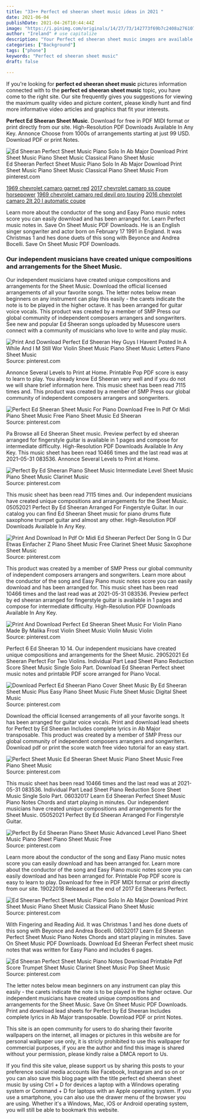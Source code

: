 ```yaml
---
title: "33++ Perfect ed sheeran sheet music ideas in 2021 "
date: 2021-06-04
publishDate: 2021-04-26T10:44:44Z
image: "https://i.pinimg.com/originals/14/27/73/142773f69b7c2408a276107f52317302.png"
author: "Ireland" # use capitalize
description: "Your Perfect ed sheeran sheet music images are available. Perfect ed sheeran sheet music are a topic that is being searched for and liked by netizens now. You can Get the Perfect ed sheeran sheet music files here. Find and Download all royalty-free images."
categories: ["Background"]
tags: ["phone"]
keywords: "Perfect ed sheeran sheet music"
draft: false

---
```


If you're looking for **perfect ed sheeran sheet music** pictures information connected with to the **perfect ed sheeran sheet music** topic, you have come to the right  site.  Our site frequently  gives you  suggestions  for viewing  the maximum  quality video and picture  content, please kindly hunt and find more informative video articles and graphics  that fit your interests.

**Perfect Ed Sheeran Sheet Music**. Download for free in PDF MIDI format or print directly from our site. High-Resolution PDF Downloads Available In Any Key. Annonce Choose from 1000s of arrangements starting at just 99 USD. Download PDF or print Notes.

![Ed Sheeran Perfect Sheet Music Piano Solo In Ab Major Download Print Sheet Music Piano Sheet Music Classical Piano Sheet Music](https://i.pinimg.com/originals/1b/0c/75/1b0c75d78be73736090cec6dd34968a9.gif "Ed Sheeran Perfect Sheet Music Piano Solo In Ab Major Download Print Sheet Music Piano Sheet Music Classical Piano Sheet Music")
Ed Sheeran Perfect Sheet Music Piano Solo In Ab Major Download Print Sheet Music Piano Sheet Music Classical Piano Sheet Music From pinterest.com

[1969 chevrolet camaro garnet red](/1969-chevrolet-camaro-garnet-red/)
[2017 chevrolet camaro ss coupe horsepower](/2017-chevrolet-camaro-ss-coupe-horsepower/)
[1969 chevrolet camaro red devil pro touring](/1969-chevrolet-camaro-red-devil-pro-touring/)
[2016 chevrolet camaro 2lt 20 l automatic coupe](/2016-chevrolet-camaro-2lt-20-l-automatic-coupe/)

Learn more about the conductor of the song and Easy Piano music notes score you can easily download and has been arranged for. Learn Perfect music notes in. Save On Sheet Music PDF Downloads. He is an English singer songwriter and actor born on February 17 1991 in England. It was Christmas 1 and hes done duets of this song with Beyonce and Andrea Bocelli. Save On Sheet Music PDF Downloads.

### Our independent musicians have created unique compositions and arrangements for the Sheet Music.

Our independent musicians have created unique compositions and arrangements for the Sheet Music. Download the official licensed arrangements of all your favorite songs. The letter notes below mean beginners on any instrument can play this easily - the carets indicate the note is to be played in the higher octave. It has been arranged for guitar voice vocals. This product was created by a member of SMP Press our global community of independent composers arrangers and songwriters. See new and popular Ed Sheeran songs uploaded by Musescore users connect with a community of musicians who love to write and play music.


![Print And Download Perfect Ed Sheeran Hey Guys I Havent Posted In A While And I M Still Wor Violin Sheet Music Piano Sheet Music Letters Piano Sheet Music](https://i.pinimg.com/originals/87/a8/90/87a89097d2b655c7a3747cb96a063655.jpg "Print And Download Perfect Ed Sheeran Hey Guys I Havent Posted In A While And I M Still Wor Violin Sheet Music Piano Sheet Music Letters Piano Sheet Music")
Source: pinterest.com

Annonce Several Levels to Print at Home. Printable Pop PDF score is easy to learn to play. You already know Ed Sheeran very well and if you do not we will share brief information here. This music sheet has been read 7115 times and. This product was created by a member of SMP Press our global community of independent composers arrangers and songwriters.

![Perfect Ed Sheeran Sheet Music For Piano Download Free In Pdf Or Midi Piano Sheet Music Free Piano Sheet Music Ed Sheeran](https://i.pinimg.com/originals/1a/74/42/1a744261fc26cf1d302bde1ed1ba0e5f.png "Perfect Ed Sheeran Sheet Music For Piano Download Free In Pdf Or Midi Piano Sheet Music Free Piano Sheet Music Ed Sheeran")
Source: pinterest.com

Pa Browse all Ed Sheeran Sheet music. Preview perfect by ed sheeran arranged for fingerstyle guitar is available in 1 pages and compose for intermediate difficulty. High-Resolution PDF Downloads Available In Any Key. This music sheet has been read 10466 times and the last read was at 2021-05-31 083536. Annonce Several Levels to Print at Home.

![Perfect By Ed Sheeran Piano Sheet Music Intermediate Level Sheet Music Piano Sheet Music Clarinet Music](https://i.pinimg.com/originals/c6/f4/74/c6f474869ca6316a1d912208cb96db30.jpg "Perfect By Ed Sheeran Piano Sheet Music Intermediate Level Sheet Music Piano Sheet Music Clarinet Music")
Source: pinterest.com

This music sheet has been read 7115 times and. Our independent musicians have created unique compositions and arrangements for the Sheet Music. 05052021 Perfect By Ed Sheeran Arranged For Fingerstyle Guitar. In our catalog you can find Ed Sheeran Sheet music for piano drums flute saxophone trumpet guitar and almost any other. High-Resolution PDF Downloads Available In Any Key.

![Print And Download In Pdf Or Midi Ed Sheeran Perfect Der Song In G Dur Etwas Einfacher Z Piano Sheet Music Free Clarinet Sheet Music Saxophone Sheet Music](https://i.pinimg.com/originals/7c/12/2b/7c122b7dd0eabdc38d1cd6ebf43ec0ab.png "Print And Download In Pdf Or Midi Ed Sheeran Perfect Der Song In G Dur Etwas Einfacher Z Piano Sheet Music Free Clarinet Sheet Music Saxophone Sheet Music")
Source: pinterest.com

This product was created by a member of SMP Press our global community of independent composers arrangers and songwriters. Learn more about the conductor of the song and Easy Piano music notes score you can easily download and has been arranged for. This music sheet has been read 10466 times and the last read was at 2021-05-31 083536. Preview perfect by ed sheeran arranged for fingerstyle guitar is available in 1 pages and compose for intermediate difficulty. High-Resolution PDF Downloads Available In Any Key.

![Print And Download Perfect Ed Sheeran Sheet Music For Violin Piano Made By Malika Frost Violin Sheet Music Violin Music Violin](https://i.pinimg.com/originals/79/61/33/7961334d473a5935930040b07ca01e6a.jpg "Print And Download Perfect Ed Sheeran Sheet Music For Violin Piano Made By Malika Frost Violin Sheet Music Violin Music Violin")
Source: pinterest.com

Perfect 6 Ed Sheeran 10 14. Our independent musicians have created unique compositions and arrangements for the Sheet Music. 29052021 Ed Sheeran Perfect For Two Violins. Individual Part Lead Sheet Piano Reduction Score Sheet Music Single Solo Part. Download Ed Sheeran Perfect sheet music notes and printable PDF score arranged for Piano Vocal.

![Download Perfect Ed Sheeran Piano Cover Sheet Music By Ed Sheeran Sheet Music Plus Easy Piano Sheet Music Flute Sheet Music Digital Sheet Music](https://i.pinimg.com/474x/85/34/db/8534db9140eaafca98c5f569e0bbd542.jpg "Download Perfect Ed Sheeran Piano Cover Sheet Music By Ed Sheeran Sheet Music Plus Easy Piano Sheet Music Flute Sheet Music Digital Sheet Music")
Source: pinterest.com

Download the official licensed arrangements of all your favorite songs. It has been arranged for guitar voice vocals. Print and download lead sheets for Perfect by Ed Sheeran Includes complete lyrics in Ab Major transposable. This product was created by a member of SMP Press our global community of independent composers arrangers and songwriters. Download pdf or print the score watch free video tutorial for an easy start.

![Perfect Sheet Music Ed Sheeran Sheet Music Piano Sheet Music Free Piano Sheet Music](https://i.pinimg.com/736x/e8/73/27/e87327ee365b89ac13e08aec9ca7c166.jpg "Perfect Sheet Music Ed Sheeran Sheet Music Piano Sheet Music Free Piano Sheet Music")
Source: pinterest.com

This music sheet has been read 10466 times and the last read was at 2021-05-31 083536. Individual Part Lead Sheet Piano Reduction Score Sheet Music Single Solo Part. 06032017 Learn Ed Sheeran Perfect Sheet Music Piano Notes Chords and start playing in minutes. Our independent musicians have created unique compositions and arrangements for the Sheet Music. 05052021 Perfect By Ed Sheeran Arranged For Fingerstyle Guitar.

![Perfect By Ed Sheeran Piano Sheet Music Advanced Level Piano Sheet Music Piano Sheet Piano Sheet Music Free](https://i.pinimg.com/474x/51/95/11/5195114d27bc0dc65c2ad9b76bcb32c1.jpg "Perfect By Ed Sheeran Piano Sheet Music Advanced Level Piano Sheet Music Piano Sheet Piano Sheet Music Free")
Source: pinterest.com

Learn more about the conductor of the song and Easy Piano music notes score you can easily download and has been arranged for. Learn more about the conductor of the song and Easy Piano music notes score you can easily download and has been arranged for. Printable Pop PDF score is easy to learn to play. Download for free in PDF MIDI format or print directly from our site. 19022018 Released at the end of 2017 Ed Sheerans Perfect.

![Ed Sheeran Perfect Sheet Music Piano Solo In Ab Major Download Print Sheet Music Piano Sheet Music Classical Piano Sheet Music](https://i.pinimg.com/originals/1b/0c/75/1b0c75d78be73736090cec6dd34968a9.gif "Ed Sheeran Perfect Sheet Music Piano Solo In Ab Major Download Print Sheet Music Piano Sheet Music Classical Piano Sheet Music")
Source: pinterest.com

With Fingering and Reading Aid. It was Christmas 1 and hes done duets of this song with Beyonce and Andrea Bocelli. 06032017 Learn Ed Sheeran Perfect Sheet Music Piano Notes Chords and start playing in minutes. Save On Sheet Music PDF Downloads. Download Ed Sheeran Perfect sheet music notes that was written for Easy Piano and includes 6 pages.

![Ed Sheeran Perfect Sheet Music Piano Notes Download Printable Pdf Score Trumpet Sheet Music Clarinet Sheet Music Pop Sheet Music](https://i.pinimg.com/originals/14/27/73/142773f69b7c2408a276107f52317302.png "Ed Sheeran Perfect Sheet Music Piano Notes Download Printable Pdf Score Trumpet Sheet Music Clarinet Sheet Music Pop Sheet Music")
Source: pinterest.com

The letter notes below mean beginners on any instrument can play this easily - the carets indicate the note is to be played in the higher octave. Our independent musicians have created unique compositions and arrangements for the Sheet Music. Save On Sheet Music PDF Downloads. Print and download lead sheets for Perfect by Ed Sheeran Includes complete lyrics in Ab Major transposable. Download PDF or print Notes.

This site is an open community for users to do sharing their favorite wallpapers on the internet, all images or pictures in this website are for personal wallpaper use only, it is stricly prohibited to use this wallpaper for commercial purposes, if you are the author and find this image is shared without your permission, please kindly raise a DMCA report to Us.

If you find this site value, please support us by sharing this posts to your preference social media accounts like Facebook, Instagram and so on or you can also save this blog page with the title perfect ed sheeran sheet music by using Ctrl + D for devices a laptop with a Windows operating system or Command + D for laptops with an Apple operating system. If you use a smartphone, you can also use the drawer menu of the browser you are using. Whether it's a Windows, Mac, iOS or Android operating system, you will still be able to bookmark this website.
